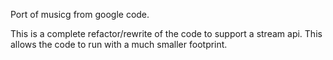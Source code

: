 Port of musicg from google code.

This is a complete refactor/rewrite of the code to support a stream api.
This allows the code to run with a much smaller footprint.